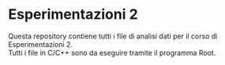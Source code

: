 # Esperimentazioni 2
Questa repository contiene tutti i file di analisi dati per il corso di Esperimentazioni 2. <br>
Tutti i file in C/C++ sono da eseguire tramite il programma Root.
